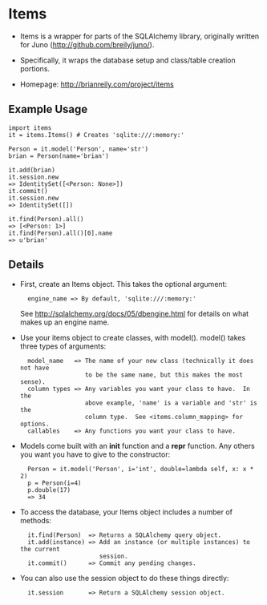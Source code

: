 Items
=====

* Items is a wrapper for parts of the SQLAlchemy library, originally written for
  Juno (http://github.com/breily/juno/).

* Specifically, it wraps the database setup and class/table creation portions.

* Homepage: http://brianreily.com/project/items


Example Usage
-------------

    import items
    it = items.Items() # Creates 'sqlite:///:memory:'
    
    Person = it.model('Person', name='str')
    brian = Person(name='brian')
     
    it.add(brian)
    it.session.new
    => IdentitySet([<Person: None>])
    it.commit()
    it.session.new
    => IdentitySet([])
     
    it.find(Person).all()
    => [<Person: 1>]
    it.find(Person).all()[0].name
    => u'brian'


Details
-------

* First, create an Items object.  This takes the optional argument:
    
        engine_name => By default, 'sqlite:///:memory:'

  See http://sqlalchemy.org/docs/05/dbengine.html for details on what
  makes up an engine name.

* Use your items object to create classes, with model().  model() takes 
  three types of arguments:
    
        model_name   => The name of your new class (technically it does not have
                        to be the same name, but this makes the most sense).
        column types => Any variables you want your class to have.  In the 
                        above example, 'name' is a variable and 'str' is the 
                        column type.  See <items.column_mapping> for options.
        callables    => Any functions you want your class to have.

* Models come built with an __init__ function and a __repr__ function.  Any
  others you want you have to give to the constructor:
    
        Person = it.model('Person', i='int', double=lambda self, x: x * 2)
        p = Person(i=4)
        p.double(17)
        => 34

* To access the database, your Items object includes a number of methods:
    
        it.find(Person)  => Returns a SQLAlchemy query object.
        it.add(instance) => Add an instance (or multiple instances) to the current 
                            session.
        it.commit()      => Commit any pending changes.

* You can also use the session object to do these things directly:
    
        it.session       => Return a SQLAlchemy session object.


